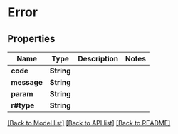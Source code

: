 # Error

## Properties

Name | Type | Description | Notes
------------ | ------------- | ------------- | -------------
**code** | **String** |  | 
**message** | **String** |  | 
**param** | **String** |  | 
**r#type** | **String** |  | 

[[Back to Model list]](../README.md#documentation-for-models) [[Back to API list]](../README.md#documentation-for-api-endpoints) [[Back to README]](../README.md)



